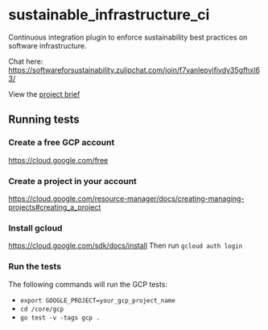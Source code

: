 # sustainable_infrastructure_ci
Continuous integration plugin to enforce sustainability best practices on software infrastructure.

Chat here: https://softwareforsustainability.zulipchat.com/join/f7vanlepyjfivdy35gfhxl63/

View the [project brief](ProjectBrief.pdf)

## Running tests

### Create a free GCP account
https://cloud.google.com/free

### Create a project in your account
https://cloud.google.com/resource-manager/docs/creating-managing-projects#creating_a_project

### Install gcloud
https://cloud.google.com/sdk/docs/install
Then run `gcloud auth login`

### Run the tests
The following commands will run the GCP tests:
* `export GOOGLE_PROJECT=your_gcp_project_name`
* `cd /core/gcp`
* `go test -v -tags gcp .`
